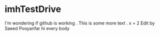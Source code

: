 # imhTestDrive
I'm wondering if github is working .
This is some more text .
x = 2
Edit by Saeed Pooyanfar
hi every body

